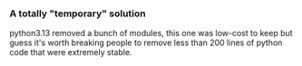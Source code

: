 ### A totally "temporary" solution

python3.13 removed a bunch of modules, this one was
low-cost to keep but guess it's worth breaking people
to remove less than 200 lines of python code that
were extremely stable.